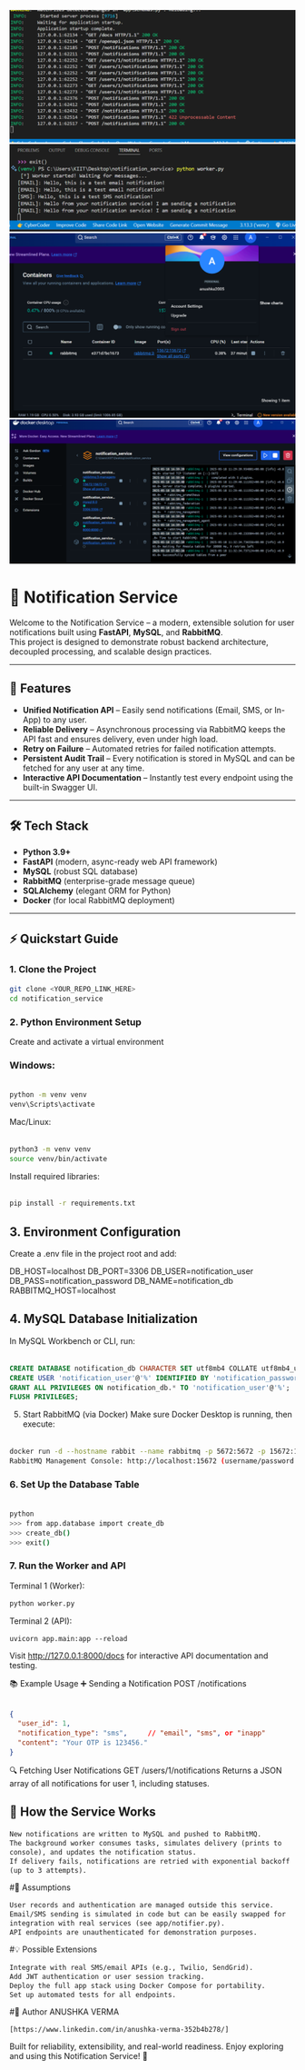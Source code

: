 ![Sending notifications](2.png)
![The model is working](1.png)
![running docker](3.png)
![deployed through docker](4.png)


# 🚀 Notification Service

Welcome to the Notification Service – a modern, extensible solution for user notifications built using **FastAPI**, **MySQL**, and **RabbitMQ**.  
This project is designed to demonstrate robust backend architecture, decoupled processing, and scalable design practices.

---

## 🌟 Features

- **Unified Notification API** – Easily send notifications (Email, SMS, or In-App) to any user.
- **Reliable Delivery** – Asynchronous processing via RabbitMQ keeps the API fast and ensures delivery, even under high load.
- **Retry on Failure** – Automated retries for failed notification attempts.
- **Persistent Audit Trail** – Every notification is stored in MySQL and can be fetched for any user at any time.
- **Interactive API Documentation** – Instantly test every endpoint using the built-in Swagger UI.

---

## 🛠️ Tech Stack

- **Python 3.9+**
- **FastAPI** (modern, async-ready web API framework)
- **MySQL** (robust SQL database)
- **RabbitMQ** (enterprise-grade message queue)
- **SQLAlchemy** (elegant ORM for Python)
- **Docker** (for local RabbitMQ deployment)

---

## ⚡ Quickstart Guide

### 1. Clone the Project

```bash
git clone <YOUR_REPO_LINK_HERE>
cd notification_service
```

### 2. Python Environment Setup
Create and activate a virtual environment

### Windows:
```bash

python -m venv venv
venv\Scripts\activate
```
Mac/Linux:
```bash

python3 -m venv venv
source venv/bin/activate
```
Install required libraries:
```bash

pip install -r requirements.txt
```

## 3. Environment Configuration
Create a .env file in the project root and add:


DB_HOST=localhost
DB_PORT=3306
DB_USER=notification_user
DB_PASS=notification_password
DB_NAME=notification_db
RABBITMQ_HOST=localhost

## 4. MySQL Database Initialization
In MySQL Workbench or CLI, run:

```SQL

CREATE DATABASE notification_db CHARACTER SET utf8mb4 COLLATE utf8mb4_unicode_ci;
CREATE USER 'notification_user'@'%' IDENTIFIED BY 'notification_password';
GRANT ALL PRIVILEGES ON notification_db.* TO 'notification_user'@'%';
FLUSH PRIVILEGES;
```
5. Start RabbitMQ (via Docker)
Make sure Docker Desktop is running, then execute:
```bash

docker run -d --hostname rabbit --name rabbitmq -p 5672:5672 -p 15672:15672 rabbitmq:3-management
RabbitMQ Management Console: http://localhost:15672 (username/password: guest/guest)
```
### 6. Set Up the Database Table
```bash

python
>>> from app.database import create_db
>>> create_db()
>>> exit()
```

### 7. Run the Worker and API
Terminal 1 (Worker):
```bash
python worker.py
```
Terminal 2 (API):
```
uvicorn app.main:app --reload
```
Visit http://127.0.0.1:8000/docs for interactive API documentation and testing.

📚 Example Usage
➕ Sending a Notification
POST /notifications

```json

{
  "user_id": 1,
  "notification_type": "sms",     // "email", "sms", or "inapp"
  "content": "Your OTP is 123456."
}
```
🔍 Fetching User Notifications
GET /users/1/notifications
Returns a JSON array of all notifications for user 1, including statuses.

## 🔁 How the Service Works
```
New notifications are written to MySQL and pushed to RabbitMQ.
The background worker consumes tasks, simulates delivery (prints to console), and updates the notification status.
If delivery fails, notifications are retried with exponential backoff (up to 3 attempts).
```
#📝 Assumptions
```
User records and authentication are managed outside this service.
Email/SMS sending is simulated in code but can be easily swapped for integration with real services (see app/notifier.py).
API endpoints are unauthenticated for demonstration purposes.
```
#💡 Possible Extensions
```
Integrate with real SMS/email APIs (e.g., Twilio, SendGrid).
Add JWT authentication or user session tracking.
Deploy the full app stack using Docker Compose for portability.
Set up automated tests for all endpoints.
```
#👤 Author
ANUSHKA VERMA
```link
[https://www.linkedin.com/in/anushka-verma-352b4b278/]
```

Built for reliability, extensibility, and real-world readiness. Enjoy exploring and using this Notification Service! 🎉

